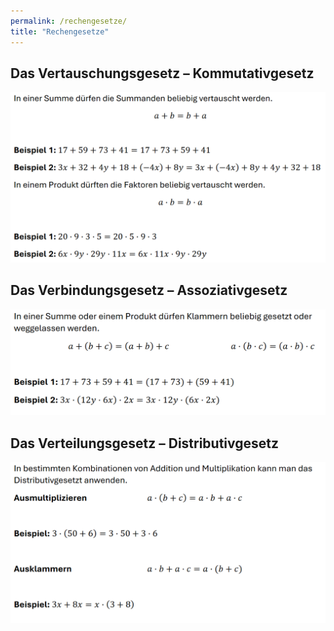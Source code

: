 ```yaml
---
permalink: /rechengesetze/
title: "Rechengesetze"
---
```


## Das Vertauschungsgesetz – Kommutativgesetz

![](../assets/images/2022-06-21-20-05-00.png)

## Das Verbindungsgesetz – Assoziativgesetz

![](../assets/images/2022-06-21-20-05-16.png)

## Das Verteilungsgesetz – Distributivgesetz

![](../assets/images/2022-06-21-20-05-29.png)
